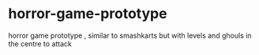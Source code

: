 # horror-game-prototype
horror game prototype , similar to smashkarts but with levels and ghouls in the centre to attack

